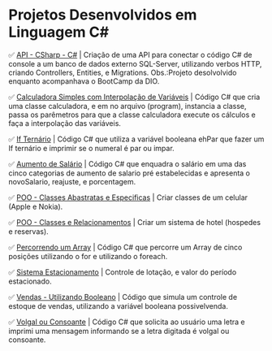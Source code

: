 # Projetos Desenvolvidos em Linguagem C#

✅ [API - CSharp - C#](https://github.com/Carlos-CGS/ProjetosCSharp/tree/main/API-CSharp) | Criação de uma API para conectar o código C# de console a um banco de dados externo SQL-Server, utilizando verbos HTTP, criando Controllers, Entities, e Migrations. Obs.:Projeto desolvolvido enquanto acompanhava o BootCamp da DIO.

✅ [Calculadora Simples com Interpolação de Variáveis](https://github.com/Carlos-CGS/ProjetosCSharp/tree/main/Calculadora%20Simples%20com%20Interpola%C3%A7%C3%A3o%20Variavel) | Código C# que cria uma classe calculadora, e em no arquivo (program), instancia a classe, passa os parêmetros para que a classe calculadora execute os cálculos e faça a interpolação das variáveis.

✅ [If Ternário](https://github.com/Carlos-CGS/ProjetosCSharp/tree/main/If%20Tern%C3%A1rio) | Código C# que utiliza a variável booleana ehPar que fazer um If ternário e imprimir se o numeral é par ou impar.

✅ [Aumento de Salário](https://github.com/Carlos-CGS/ProjetosCSharp/tree/main/Aumento%20de%20Salario) | Código C# que enquadra o salário em uma das cinco categorias de aumento de salario pré estabelecidas e apresenta o novoSalario, reajuste, e porcentagem.

 ✅ [POO - Classes Abastratas e Especificas](https://github.com/Carlos-CGS/ProjetosCSharp/tree/main/POO%20-%20Classes%20Astrata%20e%20Especifica%20-%20Nokia%20X%20Apple) | Criar classes de um celular (Apple e Nokia).

✅ [POO - Classes e Relacionamentos](https://github.com/Carlos-CGS/ProjetosCSharp/tree/main/POO%20-%20Classes%20e%20Relacionamentos%20-%20Hotel%20X%20Hospede) |  Criar um sistema de hotel (hospedes e reservas).

✅ [Percorrendo um Array](https://github.com/Carlos-CGS/ProjetosCSharp/tree/main/Percorrendo%20Array) | Código C# que percorre um Array de cinco posições utilizando o for e utilizando o foreach.

✅ [Sistema Estacionamento](https://github.com/Carlos-CGS/ProjetosCSharp/tree/main/Sistema%20Estacionamento) | Controle de lotação, e valor do período estacionado.

✅ [Vendas - Utilizando Booleano](https://github.com/Carlos-CGS/ProjetosCSharp/tree/main/Vendas%20Utilizando%20Booleano) | Código que simula um controle de estoque de vendas, utilizando a variável booleana possivelvenda.

✅ [Volgal ou Consoante](https://github.com/Carlos-CGS/ProjetosCSharp/tree/main/Volgal%20ou%20Consoante) | Código C# que solicita ao usuário uma letra e imprimi uma mensagem informando se a letra digitada é volgal ou consoante.

